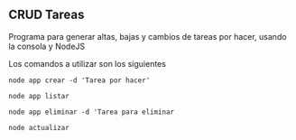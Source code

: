 ## CRUD Tareas

Programa para generar altas, bajas y cambios de tareas por hacer, usando la consola y NodeJS

Los comandos a utilizar son los siguientes

```
node app crear -d 'Tarea por hacer'

node app listar

node app eliminar -d 'Tarea para eliminar

node actualizar 

```